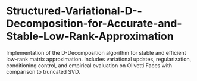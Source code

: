 # Structured-Variational-D--Decomposition-for-Accurate-and-Stable-Low-Rank-Approximation
Implementation of the D-Decomposition algorithm for stable and efficient low-rank matrix approximation. Includes variational updates, regularization, conditioning control, and empirical evaluation on Olivetti Faces with comparison to truncated SVD.
